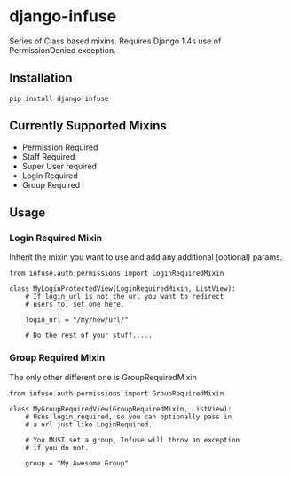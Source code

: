 django-infuse
=============

Series of Class based mixins.  Requires Django 1.4s use of PermissionDenied exception. 

Installation
------------

    pip install django-infuse
    
Currently Supported Mixins
--------------------------

* Permission Required
* Staff Required
* Super User required
* Login Required
* Group Required

Usage
-----

### Login Required Mixin

Inherit the mixin you want to use and add any additional (optional) params.

	from infuse.auth.permissions import LoginRequiredMixin

	class MyLoginProtectedView(LoginRequiredMixin, ListView):
		# If login_url is not the url you want to redirect
		# users to, set one here.

		login_url = "/my/new/url/"

		# Do the rest of your stuff.....

### Group Required Mixin

The only other different one is GroupRequiredMixin

	from infuse.auth.permissions import GroupRequiredMixin

	class MyGroupRequiredView(GroupRequiredMixin, ListView):
		# Uses login_required, so you can optionally pass in
		# a url just like LoginRequired.

		# You MUST set a group, Infuse will throw an exception
		# if you do not.

		group = "My Awesome Group"